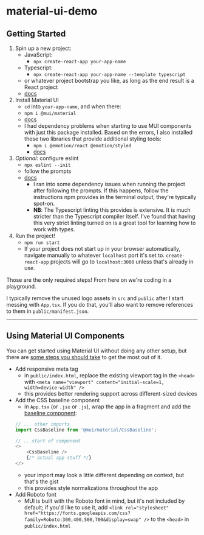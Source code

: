 # material-ui-demo
## Getting Started
1. Spin up a new project:
    - JavaScript:
        - `npx create-react-app your-app-name`
    - Typescript:
        - `npx create-react-app your-app-name --template typescript`
    - or whatever project bootstrap you like, as long as the end result is a React project
    - [docs](https://create-react-app.dev/docs/getting-started/)
2. Install Material UI
    - `cd` into `your-app-name`, and when there:
    - `npm i @mui/material`
    - [docs](https://mui.com)
    - I had dependency problems when starting to use MUI components with just this package installed. Based on the errors, I also installed these two libraries that provide additional styling tools:
        - `npm i @emotion/react @emotion/styled`
        - [docs](https://emotion.sh/docs/introduction)
3. *Optional*: configure eslint
    - `npx eslint --init`
    - follow the prompts
    - [docs](https://eslint.org/docs/user-guide/getting-started)
        - I ran into some dependency issues when running the project after following the prompts. If this happens, follow the instructions npm provides in the terminal output, they're typically spot-on.
        - **NB**: The Typescript linting this provides is extensive. It is much stricter than the Typescript compiler itself. I've found that having this very strict linting turned on is a great tool for learning how to work with types.
4. Run the project!
    - `npm run start`
    - If your project does not start up in your browser automatically, navigate manually to whatever `localhost` port it's set to. `create-react-app` projects will go to `localhost:3000` unless that's already in use.

Those are the only required steps! From here on we're coding in a playground.

I typically remove the unused logo assets in `src` and `public` after I start messing with `App.tsx`. If you do that, you'll also want to remove references to them in `public/manifest.json`.

---

## Using Material UI Components

You can get started using Material UI without doing any other setup, but there are [some steps you should take](https://mui.com/getting-started/usage/) to get the most out of it.
- Add responsive meta tag
    - in `public/index.html`, replace the existing viewport tag in the `<head>` with `<meta name="viewport" content="initial-scale=1, width=device-width" />`
    - this provides better rendering support across different-sized devices
- Add the CSS baseline component
    - in `App.tsx` (or `.jsx` or `.js`), wrap the app in a fragment and add the [baseline component](https://mui.com/components/css-baseline/):
    ```js
    // ... other imports
    import CssBaseline from '@mui/material/CssBaseline';

    // ...start of component
    <>
        <CssBaseline />
        {/* actual app stuff */}
    </>
    ```
    - your import may look a little different depending on context, but that's the gist
    - this provides style normalizations throughout the app
- Add Roboto font
    - MUI is built with the Roboto font in mind, but it's not included by default; if you'd like to use it, add `<link
  rel="stylesheet"
  href="https://fonts.googleapis.com/css?family=Roboto:300,400,500,700&display=swap"
/>` to the `<head>` in `public/index.html`